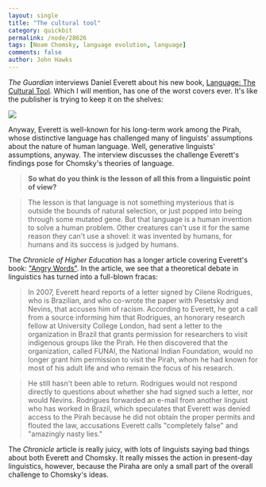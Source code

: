 ```yaml
---
layout: single 
title: "The cultural tool" 
category: quickbit
permalink: /node/28626
tags: [Noam Chomsky, language evolution, language] 
comments: false 
author: John Hawks 
---
```


<em>The Guardian</em> interviews Daniel Everett about his new book, <a href="http://www.amazon.com/gp/product/0307378535/ref=as_li_ss_tl?ie=UTF8&tag=johnhawksanth-20&linkCode=as2&camp=1789&creative=390957&creativeASIN=0307378535">Language: The Cultural Tool</a>. Which I will mention, has one of the worst covers ever. It's like the publisher is trying to keep it on the shelves: 

<div class="middle-picture">
<a href="http://www.amazon.com/gp/product/0307378535/ref=as_li_ss_il?ie=UTF8&tag=johnhawksanth-20&linkCode=as2&camp=1789&creative=390957&creativeASIN=0307378535"><img border="0" src="http://ws.assoc-amazon.com/widgets/q?_encoding=UTF8&Format=_SL160_&ASIN=0307378535&MarketPlace=US&ID=AsinImage&WS=1&tag=johnhawksanth-20&ServiceVersion=20070822" ></a><img src="http://www.assoc-amazon.com/e/ir?t=johnhawksanth-20&l=as2&o=1&a=0307378535" width="1" height="1" border="0" alt="" style="border:none !important; margin:0px !important;" />
</div>

Anyway, Everett is well-known for his long-term work among the Pirah, whose distinctive language has challenged many of linguists' assumptions about the nature of human language. Well, generative linguists' assumptions, anyway. The interview discusses the challenge Everett's findings pose for Chomsky's theories of language. 

<blockquote><strong>So what do you think is the lesson of all this from a linguistic point of view?</strong></blockquote>

<blockquote>The lesson is that language is not something mysterious that is outside the bounds of natural selection, or just popped into being through some mutated gene. But that language is a human invention to solve a human problem. Other creatures can't use it for the same reason they can't use a shovel: it was invented by humans, for humans and its success is judged by humans.</blockquote>

The <em>Chronicle of Higher Education</em> has a longer article covering Everett's book: <a href="http://chronicle.com/article/Researchers-Findings-in-the/131260/">"Angry Words"</a>. In the article, we see that a theoretical debate in linguistics has turned into a full-blown fracas: 

<blockquote>In 2007, Everett heard reports of a letter signed by Cilene Rodrigues, who is Brazilian, and who co-wrote the paper with Pesetsky and Nevins, that accuses him of racism. According to Everett, he got a call from a source informing him that Rodrigues, an honorary research fellow at University College London, had sent a letter to the organization in Brazil that grants permission for researchers to visit indigenous groups like the Pirah. He then discovered that the organization, called FUNAI, the National Indian Foundation, would no longer grant him permission to visit the Pirah, whom he had known for most of his adult life and who remain the focus of his research.</blockquote>

<blockquote>He still hasn't been able to return. Rodrigues would not respond directly to questions about whether she had signed such a letter, nor would Nevins. Rodrigues forwarded an e-mail from another linguist who has worked in Brazil, which speculates that Everett was denied access to the Pirah because he did not obtain the proper permits and flouted the law, accusations Everett calls "completely false" and "amazingly nasty lies."</blockquote>

The <em>Chronicle</em> article is really juicy, with lots of linguists saying bad things about both Everett and Chomsky. It really misses the action in present-day linguistics, however, because the Piraha are only a small part of the overall challenge to Chomsky's ideas. 



